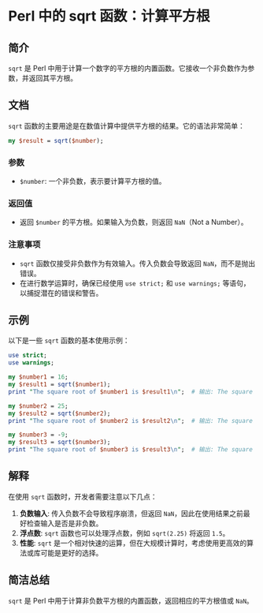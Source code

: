 <!--
Meta Description: # Perl 中的 sqrt 函数：计算平方根 ## 简介 `sqrt` 是 Perl 中用于计算一个数字的平方根的内置函数。它接收一个非负数作为参数，并返回其平方根。 ## 文档 `sqrt` 函数的主要用途是在数值计算中提供平方根的结果。它的语法非常简单： ```perl my $result ...
Meta Keywords: sqrt, square, root, perl, nan
-->

# Perl 中的 sqrt 函数：计算平方根

## 简介
`sqrt` 是 Perl 中用于计算一个数字的平方根的内置函数。它接收一个非负数作为参数，并返回其平方根。

## 文档
`sqrt` 函数的主要用途是在数值计算中提供平方根的结果。它的语法非常简单：

```perl
my $result = sqrt($number);
```

### 参数
- `$number`: 一个非负数，表示要计算平方根的值。

### 返回值
- 返回 `$number` 的平方根。如果输入为负数，则返回 `NaN`（Not a Number）。

### 注意事项
- `sqrt` 函数仅接受非负数作为有效输入。传入负数会导致返回 `NaN`，而不是抛出错误。
- 在进行数学运算时，确保已经使用 `use strict;` 和 `use warnings;` 等语句，以捕捉潜在的错误和警告。

## 示例
以下是一些 `sqrt` 函数的基本使用示例：

```perl
use strict;
use warnings;

my $number1 = 16;
my $result1 = sqrt($number1);
print "The square root of $number1 is $result1\n";  # 输出: The square root of 16 is 4

my $number2 = 25;
my $result2 = sqrt($number2);
print "The square root of $number2 is $result2\n";  # 输出: The square root of 25 is 5

my $number3 = -9;
my $result3 = sqrt($number3);
print "The square root of $number3 is $result3\n";  # 输出: The square root of -9 is NaN
```

## 解释
在使用 `sqrt` 函数时，开发者需要注意以下几点：

1. **负数输入**: 传入负数不会导致程序崩溃，但返回 `NaN`，因此在使用结果之前最好检查输入是否是非负数。
2. **浮点数**: `sqrt` 函数也可以处理浮点数，例如 `sqrt(2.25)` 将返回 `1.5`。
3. **性能**: `sqrt` 是一个相对快速的运算，但在大规模计算时，考虑使用更高效的算法或库可能是更好的选择。

## 简洁总结
`sqrt` 是 Perl 中用于计算非负数平方根的内置函数，返回相应的平方根值或 `NaN`。